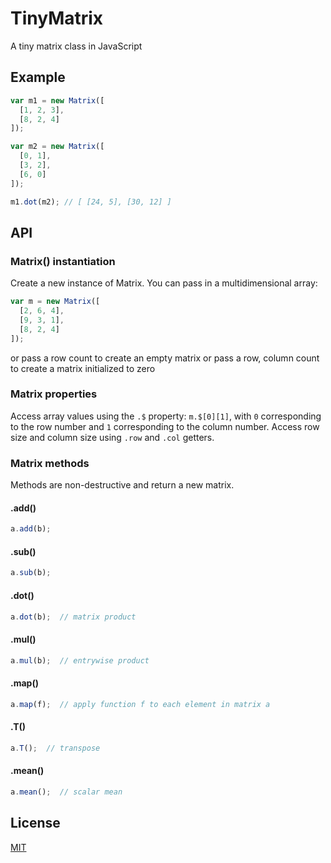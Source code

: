 # TinyMatrix
A tiny matrix class in JavaScript

## Example

```js
var m1 = new Matrix([
  [1, 2, 3],
  [8, 2, 4]
]);

var m2 = new Matrix([
  [0, 1],
  [3, 2],
  [6, 0]
]);

m1.dot(m2); // [ [24, 5], [30, 12] ]
```

## API

### Matrix() instantiation

Create a new instance of Matrix. You can pass in a multidimensional array:

```js
var m = new Matrix([
  [2, 6, 4],
  [9, 3, 1],
  [8, 2, 4]
]);
```
or pass a row count to create an empty matrix
or pass a row, column count to create a matrix initialized to zero

### Matrix properties

Access array values using the `.$` property: `m.$[0][1]`, with `0` corresponding to the row number and `1` corresponding to the column number. Access row size and column size using `.row` and `.col` getters.

### Matrix methods
Methods are non-destructive and return a new matrix.

#### .add()

```js
a.add(b);
```

#### .sub()

```js
a.sub(b);
```

#### .dot()

```js
a.dot(b);  // matrix product
```

#### .mul()

```js
a.mul(b);  // entrywise product
```

#### .map()

```js
a.map(f);  // apply function f to each element in matrix a
```

#### .T()

```js
a.T();  // transpose
```

#### .mean()

```js
a.mean();  // scalar mean
```

## License

[MIT](https://tldrlegal.com/license/mit-license)

[license-url]: https://tldrlegal.com/license/mit-license
